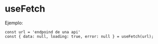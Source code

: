 # useFetch

Ejemplo:
```
const url = 'endpoind de una api'
const { data: null, loading: true, error: null } = useFetch(url);

```